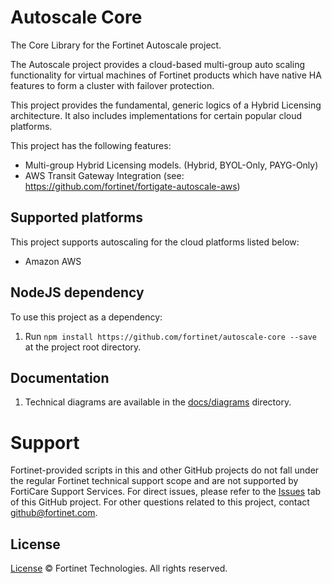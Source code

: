 # Autoscale Core
The Core Library for the Fortinet Autoscale project.

The Autoscale project provides a cloud-based multi-group auto scaling functionality for virtual machines of Fortinet products which have native HA features to form a cluster with failover protection.

This project provides the fundamental, generic logics of a Hybrid Licensing architecture. It also includes implementations for certain popular cloud platforms.

This project has the following features:
 * Multi-group Hybrid Licensing models. (Hybrid, BYOL-Only, PAYG-Only)
 * AWS Transit Gateway Integration (see: https://github.com/fortinet/fortigate-autoscale-aws)


## Supported platforms
This project supports autoscaling for the cloud platforms listed below:
* Amazon AWS

## NodeJS dependency

To use this project as a dependency:

  1. Run `npm install https://github.com/fortinet/autoscale-core --save` at the project root directory.

## Documentation

  1. Technical diagrams are available in the [docs/diagrams](https://github.com/fortinet/autoscale-core/docs/diagrams) directory.

# Support
Fortinet-provided scripts in this and other GitHub projects do not fall under the regular Fortinet technical support scope and are not supported by FortiCare Support Services.
For direct issues, please refer to the [Issues](https://github.com/fortinet/autoscale-core/issues) tab of this GitHub project.
For other questions related to this project, contact [github@fortinet.com](mailto:github@fortinet.com).

## License
[License](https://github.com/fortinet/autoscale-core/blob/master/LICENSE) © Fortinet Technologies. All rights reserved.
